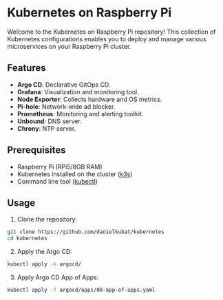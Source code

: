 # Kubernetes on Raspberry Pi

Welcome to the Kubernetes on Raspberry Pi repository! This collection of Kubernetes configurations enables you to deploy and manage various microservices on your Raspberry Pi cluster.

## Features

- **Argo CD**: Declarative GitOps CD.
- **Grafana**: Visualization and monitoring tool.
- **Node Exporter**: Collects hardware and OS metrics.
- **Pi-hole**: Network-wide ad blocker.
- **Prometheus**: Monitoring and alerting toolkit.
- **Unbound**: DNS server.
- **Chrony**: NTP server.

## Prerequisites

- Raspberry Pi (RPi5/8GB RAM)
- Kubernetes installed on the cluster ([k3s](https://k3s.io))
- Command line tool ([kubectl](https://kubernetes.io/docs/tasks/tools/#kubectl))

## Usage

1. Clone the repository:

```bash
git clone https://github.com/danielkubat/kubernetes
cd kubernetes
```

2. Apply the Argo CD:

```bash
kubectl apply -k argocd/
```

3. Apply Argo CD App of Apps:

```bash
kubectl apply -f argocd/apps/00-app-of-apps.yaml
```

